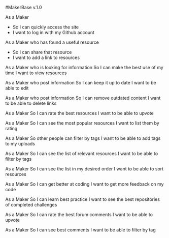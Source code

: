 #MakerBase v.1.0

As a Maker
* So I can quickly access the site
* I want to log in with my Github account

As a Maker who has found a useful resource
* So I can share that resource
* I want to add a link to resources

As a Maker who is looking for information
So I can make the best use of my time
I want to view resources

As a Maker who post information
So I can keep it up to date
I want to be able to edit

As a Maker who post information
So I can remove outdated content
I want to be able to delete links

As a Maker
So I can rate the best resources
I want to be able to upvote

As a Maker
So I can see the most popular resources
I want to list them by rating

As a Maker
So other people can filter by tags
I want to be able to add tags to my uploads

As a Maker
So I can see the list of relevant resources
I want to be able to filter by tags

As a Maker
So I can see the list in my desired order
I want to be able to sort resources

As a Maker
So I can get better at coding
I want to get more feedback on my code

As a Maker
So I can learn best practice
I want to see the best repositories of completed challenges

As a Maker
So I can rate the best forum comments
I want to be able to upvote

As a Maker
So I can see best comments
I want to be able to filter by tag
